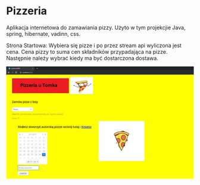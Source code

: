 # Pizzeria
Aplikacja internetowa do zamawiania pizzy. Użyto w tym projekcjie Java, spring, hibernate, vadinn, css.

Strona Startowa:
Wybiera się pizze i po przez stream api wyliczona jest cena. Cena pizzy to suma cen składników przypadająca na pizze. Następnie należy wybrać kiedy ma być dostarczona dostawa.

![vsdgv](webapp/VAADIN/themes/valo/start.JPG "Strona startowa")
